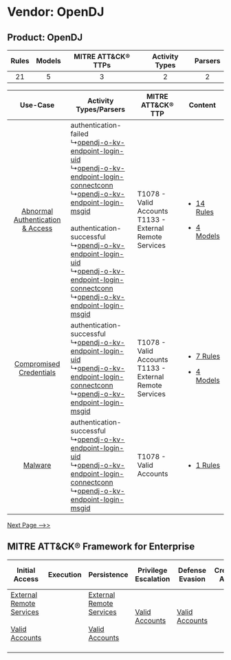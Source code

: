 Vendor: OpenDJ
==============
Product: OpenDJ
---------------
| Rules | Models | MITRE ATT&CK® TTPs | Activity Types | Parsers |
|:-----:|:------:|:------------------:|:--------------:|:-------:|
|  21   |   5    |         3          |       2        |    2    |

|    Use-Case    | Activity Types/Parsers    | MITRE ATT&CK® TTP    | Content    |
|:----:| ---- | ---- | ---- |
| [Abnormal Authentication & Access](../../../UseCases/uc_abnormal_authentication_&_access.md) |  authentication-failed<br> ↳[opendj-o-kv-endpoint-login-uid](Ps/pC_opendjokvendpointloginuid.md)<br> ↳[opendj-o-kv-endpoint-login-connectconn](Ps/pC_opendjokvendpointloginconnectconn.md)<br> ↳[opendj-o-kv-endpoint-login-msgid](Ps/pC_opendjokvendpointloginmsgid.md)<br><br> authentication-successful<br> ↳[opendj-o-kv-endpoint-login-uid](Ps/pC_opendjokvendpointloginuid.md)<br> ↳[opendj-o-kv-endpoint-login-connectconn](Ps/pC_opendjokvendpointloginconnectconn.md)<br> ↳[opendj-o-kv-endpoint-login-msgid](Ps/pC_opendjokvendpointloginmsgid.md)<br> | T1078 - Valid Accounts<br>T1133 - External Remote Services<br> | [<ul><li>14 Rules</li></ul><ul><li>4 Models</li></ul>](RM/r_m_opendj_opendj_Abnormal_Authentication_&_Access.md) |
|          [Compromised Credentials](../../../UseCases/uc_compromised_credentials.md)          |  authentication-successful<br> ↳[opendj-o-kv-endpoint-login-uid](Ps/pC_opendjokvendpointloginuid.md)<br> ↳[opendj-o-kv-endpoint-login-connectconn](Ps/pC_opendjokvendpointloginconnectconn.md)<br> ↳[opendj-o-kv-endpoint-login-msgid](Ps/pC_opendjokvendpointloginmsgid.md)<br>    | T1078 - Valid Accounts<br>T1133 - External Remote Services<br> | [<ul><li>7 Rules</li></ul><ul><li>4 Models</li></ul>](RM/r_m_opendj_opendj_Compromised_Credentials.md)    |
|    [Malware](../../../UseCases/uc_malware.md)    |  authentication-successful<br> ↳[opendj-o-kv-endpoint-login-uid](Ps/pC_opendjokvendpointloginuid.md)<br> ↳[opendj-o-kv-endpoint-login-connectconn](Ps/pC_opendjokvendpointloginconnectconn.md)<br> ↳[opendj-o-kv-endpoint-login-msgid](Ps/pC_opendjokvendpointloginmsgid.md)<br>    | T1078 - Valid Accounts<br>    | [<ul><li>1 Rules</li></ul>](RM/r_m_opendj_opendj_Malware.md)    |
[Next Page -->>](2_ds_opendj_opendj.md)

MITRE ATT&CK® Framework for Enterprise
--------------------------------------
| Initial Access                                                                                                                                   | Execution | Persistence                                                                                                                                      | Privilege Escalation                                                | Defense Evasion                                                     | Credential Access | Discovery | Lateral Movement | Collection | Command and Control                                                                                                                       | Exfiltration | Impact |
| ------------------------------------------------------------------------------------------------------------------------------------------------ | --------- | ------------------------------------------------------------------------------------------------------------------------------------------------ | ------------------------------------------------------------------- | ------------------------------------------------------------------- | ----------------- | --------- | ---------------- | ---------- | ----------------------------------------------------------------------------------------------------------------------------------------- | ------------ | ------ |
| [External Remote Services](https://attack.mitre.org/techniques/T1133)<br><br>[Valid Accounts](https://attack.mitre.org/techniques/T1078)<br><br> |           | [External Remote Services](https://attack.mitre.org/techniques/T1133)<br><br>[Valid Accounts](https://attack.mitre.org/techniques/T1078)<br><br> | [Valid Accounts](https://attack.mitre.org/techniques/T1078)<br><br> | [Valid Accounts](https://attack.mitre.org/techniques/T1078)<br><br> |                   |           |                  |            | [Proxy: Multi-hop Proxy](https://attack.mitre.org/techniques/T1090/003)<br><br>[Proxy](https://attack.mitre.org/techniques/T1090)<br><br> |              |        |